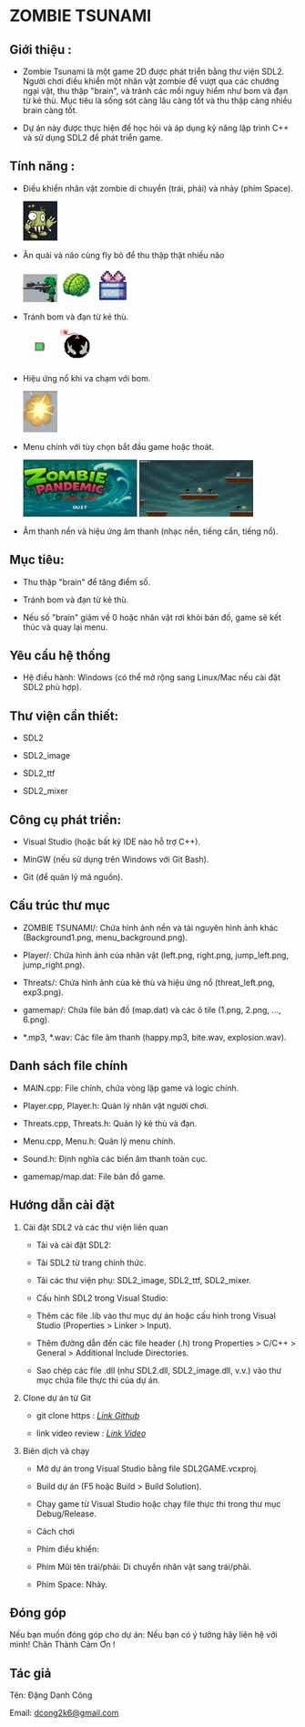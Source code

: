 #  ZOMBIE TSUNAMI


## Giới thiệu :

- Zombie Tsunami là một game 2D được phát triển bằng thư viện SDL2. Người chơi điều khiển một nhân vật zombie để vượt qua các chướng ngại vật, thu thập "brain", và tránh các mối nguy  hiểm như bom và đạn từ kẻ thù. Mục tiêu là sống sót càng lâu càng tốt và thu thập càng nhiều brain càng tốt.

- Dự án này được thực hiện để học hỏi và áp dụng kỹ năng lập trình C++ và sử dụng SDL2 để phát triển game.


## Tính năng :

- Điều khiển nhân vật zombie di chuyển (trái, phải) và nhảy (phím Space).

  <img src="ZOMBIE TSUNAMI/download.jpg" alt="ảnh nhân vật" width="60px">

- Ăn quái và não cùng fly bõ để thu thập thật nhiều não
  
  <img src="ZOMBIE TSUNAMI/download (2).jpg" alt="ảnh nhân vật" width="60px">

  <img src="ZOMBIE TSUNAMI/4.png" alt="ảnh nhân vật" width="60px">

  <img src="ZOMBIE TSUNAMI/6.png" alt="ảnh nhân vật" width="60px">

- Tránh bom và đạn từ kẻ thù.
  
  <img src="Threats/Bullet.png" alt="đạn" width="60px">
  
  <img src="ZOMBIE TSUNAMI/5.png" alt="BOOM" width="60px">

- Hiệu ứng nổ khi va chạm với bom.

  <img src="ZOMBIE TSUNAMI/download (1).jpg" alt="hiệu ứng vụ nổ" width="60px">

- Menu chính với tùy chọn bắt đầu game hoặc thoát.
  
  <img src="ZOMBIE TSUNAMI/menudemo.png" alt="hiệu ứng vụ nổ" width="200px">
  
  <img src="ZOMBIE TSUNAMI/gamedemo.png" alt="hiệu ứng vụ nổ" width="200px">

- Âm thanh nền và hiệu ứng âm thanh (nhạc nền, tiếng cắn, tiếng nổ).

    


## Mục tiêu:

  - Thu thập "brain" để tăng điểm số.

  - Tránh bom và đạn từ kẻ thù.

  - Nếu số "brain" giảm về 0 hoặc nhân vật rơi khỏi bản đồ, game sẽ kết thúc và quay lại menu.  


## Yêu cầu hệ thống

  - Hệ điều hành: Windows (có thể mở rộng sang Linux/Mac nếu cài đặt SDL2 phù hợp).


## Thư viện cần thiết:

  - SDL2

  - SDL2_image

  - SDL2_ttf

  - SDL2_mixer



## Công cụ phát triển:

  - Visual Studio (hoặc bất kỳ IDE nào hỗ trợ C++).

  - MinGW (nếu sử dụng trên Windows với Git Bash).

  - Git (để quản lý mã nguồn).


## Cấu trúc thư mục

  - ZOMBIE TSUNAMI/: Chứa hình ảnh nền và tài nguyên hình ảnh khác (Background1.png, menu_background.png).

  - Player/: Chứa hình ảnh của nhân vật (left.png, right.png, jump_left.png, jump_right.png).

  - Threats/: Chứa hình ảnh của kẻ thù và hiệu ứng nổ (threat_left.png, exp3.png).

  - gamemap/: Chứa file bản đồ (map.dat) và các ô tile (1.png, 2.png, ..., 6.png).

  - *.mp3, *.wav: Các file âm thanh (happy.mp3, bite.wav, explosion.wav).



## Danh sách file chính

  - MAIN.cpp: File chính, chứa vòng lặp game và logic chính.

  - Player.cpp, Player.h: Quản lý nhân vật người chơi.

  - Threats.cpp, Threats.h: Quản lý kẻ thù và đạn.

  - Menu.cpp, Menu.h: Quản lý menu chính.

  - Sound.h: Định nghĩa các biến âm thanh toàn cục.

  - gamemap/map.dat: File bản đồ game.


## Hướng dẫn cài đặt

1. Cài đặt SDL2 và các thư viện liên quan

    - Tải và cài đặt SDL2:

    - Tải SDL2 từ trang chính thức.

    - Tải các thư viện phụ: SDL2_image, SDL2_ttf, SDL2_mixer.

    - Cấu hình SDL2 trong Visual Studio:

    - Thêm các file .lib vào thư mục dự án hoặc cấu hình trong Visual Studio (Properties > Linker > Input).

    - Thêm đường dẫn đến các file header (.h) trong Properties > C/C++ > General > Additional Include Directories.

    - Sao chép các file .dll (như SDL2.dll, SDL2_image.dll, v.v.) vào thư mục chứa file thực thi của dự án.

2. Clone dự án từ Git

     - git clone https : <a href="//github.com/Dangcong26/ZOMBIE-TSUNAMI"><em>Link Github</em></a>
        
     - link video review : <a href="https://drive.google.com/file/d/1E0A-bz_W57Wt63BMTJtnC8NkIgTsC2pD/view?usp=drive_link"><em>Link Video</em></a>

4. Biên dịch và chạy

     - Mở dự án trong Visual Studio bằng file SDL2GAME.vcxproj.

     - Build dự án (F5 hoặc Build > Build Solution).

     - Chạy game từ Visual Studio hoặc chạy file thực thi trong thư mục Debug/Release.

     - Cách chơi

     - Phím điều khiển:

     - Phím Mũi tên trái/phải: Di chuyển nhân vật sang trái/phải.

     - Phím Space: Nhảy.

## Đóng góp

 Nếu bạn muốn đóng góp cho dự án: Nếu bạn có ý tưởng hãy liên hệ với mình!
                                  Chân Thành Cảm Ơn !


## Tác giả

  Tên: Đặng Danh Công

  Email: dcong2k6@gmail.com


